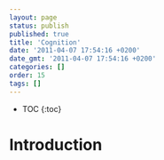 ```yaml
---
layout: page
status: publish
published: true
title: 'Cognition'
date: '2011-04-07 17:54:16 +0200'
date_gmt: '2011-04-07 17:54:16 +0200'
categories: []
order: 15
tags: []
---
```


* TOC
{:toc}

# Introduction